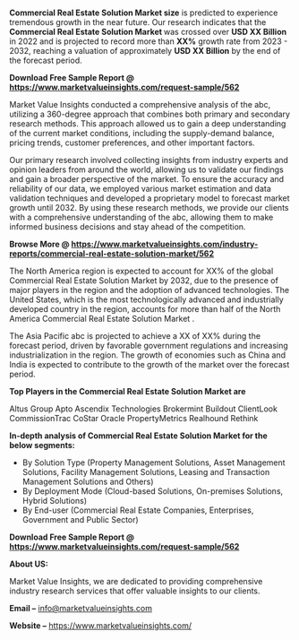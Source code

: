 <p>&nbsp;</p>
<p>&nbsp;</p>
<p><strong>Commercial Real Estate Solution Market size</strong> is predicted to experience tremendous growth in the near future. Our research indicates that the <strong>Commercial Real Estate Solution Market&nbsp;</strong>was crossed over <strong>USD XX&nbsp;</strong><strong>Billion </strong>in 2022 and is projected to record more than <strong>XX%</strong> growth rate from 2023 - 2032, reaching a valuation of approximately <strong>USD XX Billion</strong> by the end of the forecast period.</p>
<p><strong>Download Free Sample Report @ <a href=""https://www.marketvalueinsights.com/request-sample/562"">https://www.marketvalueinsights.com/request-sample/562</a> </strong></p>
<p>Market Value Insights conducted a comprehensive analysis of the abc, utilizing a 360-degree approach that combines both primary and secondary research methods. This approach allowed us to gain a deep understanding of the current market conditions, including the supply-demand balance, pricing trends, customer preferences, and other important factors.</p>
<p>Our primary research involved collecting insights from industry experts and opinion leaders from around the world, allowing us to validate our findings and gain a broader perspective of the market. To ensure the accuracy and reliability of our data, we employed various market estimation and data validation techniques and developed a proprietary model to forecast market growth until 2032. By using these research methods, we provide our clients with a comprehensive understanding of the abc, allowing them to make informed business decisions and stay ahead of the competition.</p>
<p><strong>Browse More @ <a href=""https://www.marketvalueinsights.com/industry-reports/commercial-real-estate-solution-market/562"">https://www.marketvalueinsights.com/industry-reports/commercial-real-estate-solution-market/562</a> </strong></p>
<p>The North America region is expected to account for XX% of the global Commercial Real Estate Solution Market&nbsp;by 2032, due to the presence of major players in the region and the adoption of advanced technologies. The United States, which is the most technologically advanced and industrially developed country in the region, accounts for more than half of the North America Commercial Real Estate Solution Market&nbsp;.</p>
<p>The Asia Pacific abc is projected to achieve a XX of XX% during the forecast period, driven by favorable government regulations and increasing industrialization in the region. The growth of economies such as China and India is expected to contribute to the growth of the market over the forecast period.</p>
<p><strong>Top Players in the Commercial Real Estate Solution Market&nbsp;are</strong></p>
<p>Altus Group
Apto
Ascendix Technologies
Brokermint
Buildout
ClientLook
CommissionTrac
CoStar
Oracle
PropertyMetrics
Realhound
Rethink</p>
<p><strong>In-depth analysis of Commercial Real Estate Solution Market&nbsp;for the below segments: </strong></p>
<ul>
<li>By Solution Type (Property Management Solutions, Asset Management Solutions, Facility Management Solutions, Leasing and Transaction Management Solutions and Others)</li>
<li>By Deployment Mode (Cloud-based Solutions, On-premises Solutions, Hybrid Solutions)</li>
<li>By End-user (Commercial Real Estate Companies, Enterprises, Government and Public Sector)</li>
</ul>
<p><strong>Download Free Sample Report @ <a href=""https://www.marketvalueinsights.com/request-sample/562"">https://www.marketvalueinsights.com/request-sample/562</a></strong></p>
<p><strong>About US:</strong></p>
<p>Market Value Insights, we are dedicated to providing comprehensive industry research services that offer valuable insights to our clients.</p>
<p><strong>Email &ndash;</strong> <a href=""mailto:info@marketvalueinsights.com"">info@marketvalueinsights.com</a></p>
<p><strong>Website &ndash;</strong> <a href=""https://www.marketvalueinsights.com/"">https://www.marketvalueinsights.com/</a>&nbsp;</p>
<p>&nbsp;</p>
